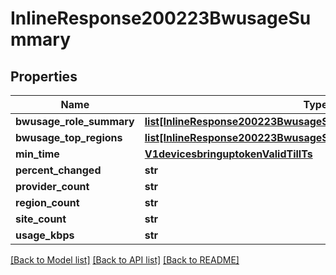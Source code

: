 # InlineResponse200223BwusageSummary

## Properties
Name | Type | Description | Notes
------------ | ------------- | ------------- | -------------
**bwusage_role_summary** | [**list[InlineResponse200223BwusageSummaryBwusageRoleSummary]**](InlineResponse200223BwusageSummaryBwusageRoleSummary.md) |  | [optional] 
**bwusage_top_regions** | [**list[InlineResponse200223BwusageSummaryBwusageTopRegions]**](InlineResponse200223BwusageSummaryBwusageTopRegions.md) |  | [optional] 
**min_time** | [**V1devicesbringuptokenValidTillTs**](V1devicesbringuptokenValidTillTs.md) |  | [optional] 
**percent_changed** | **str** |  | [optional] 
**provider_count** | **str** |  | [optional] 
**region_count** | **str** |  | [optional] 
**site_count** | **str** |  | [optional] 
**usage_kbps** | **str** |  | [optional] 

[[Back to Model list]](../README.md#documentation-for-models) [[Back to API list]](../README.md#documentation-for-api-endpoints) [[Back to README]](../README.md)

